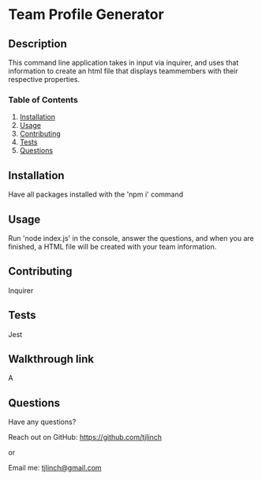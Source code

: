 # Team Profile Generator

## Description

This command line application takes in input via inquirer, and uses that information to create an html file that displays teammembers with their respective properties.

### Table of Contents

1.  [Installation](#installation)
2.  [Usage](#usage)
3.  [Contributing](#contributing)
4.  [Tests](#tests)
5.  [Questions](#questions)

## Installation

Have all packages installed with the 'npm i' command

## Usage

Run 'node index.js' in the console, answer the questions, and when you are finished, a HTML file will be created with your team information.

## Contributing

Inquirer

## Tests

Jest

## Walkthrough link

A

## Questions

Have any questions?

Reach out on GitHub: https://github.com/tjlinch

or

Email me: tjlinch@gmail.com
